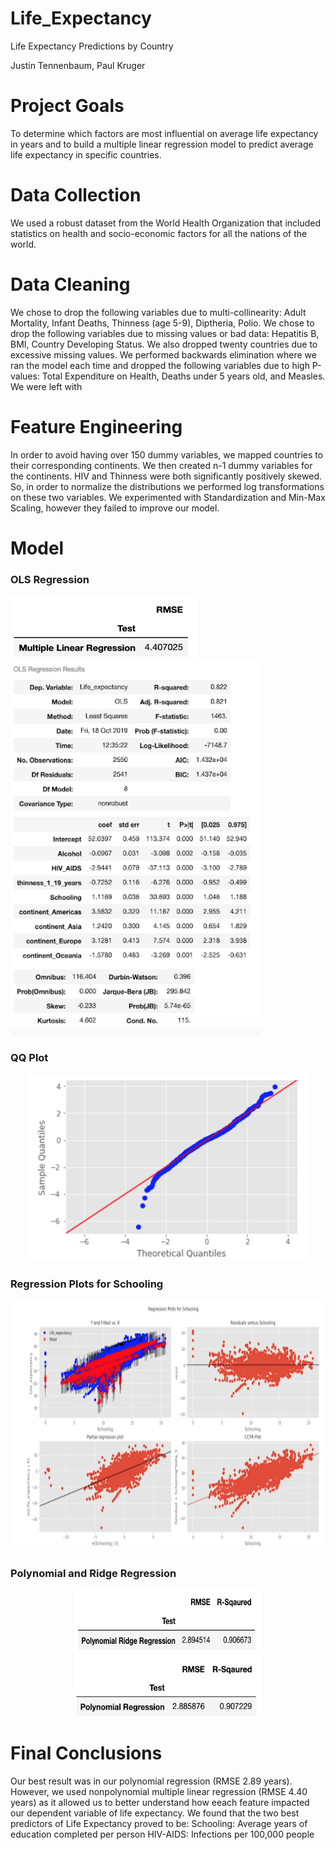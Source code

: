 # Life_Expectancy
Life Expectancy Predictions by Country

Justin Tennenbaum, Paul Kruger 


# Project Goals

To determine which factors are most influential on average life expectancy in years and to build a multiple linear regression model to predict average life expectancy in specific countries.

# Data Collection

We used a robust dataset from the World Health Organization that included statistics on health and socio-economic factors for all the nations of the world.

# Data Cleaning

We chose to drop the following variables due to multi-collinearity:  Adult Mortality, Infant Deaths, Thinness (age 5-9), Diptheria, Polio.  We chose to drop the following variables due to missing values or bad data:  Hepatitis B, BMI, Country Developing Status.  We also dropped twenty countries due to excessive missing values.  We performed backwards elimination where we ran the model each time and dropped the following variables due to high P-values:  Total Expenditure on Health, Deaths under 5 years old, and Measles. We were left with 

# Feature Engineering

In order to avoid having over 150 dummy variables, we mapped countries to their corresponding continents.  We then created n-1 dummy variables for the continents.  HIV and Thinness were both significantly positively skewed.  So, in order to normalize the distributions we performed log transformations on these two variables.  We experimented with Standardization and Min-Max Scaling, however they failed to improve our model.

# Model


### OLS Regression

<p>
<img src="https://github.com/jmt0221/Life_Expectancy/blob/master/Images/MLR.png" width="300" height="100">
<img src="https://github.com/jmt0221/Life_Expectancy/blob/master/Images/reg_table.png" width="400" height="600">
</p>

### QQ Plot

<p align="center">
<img src="https://github.com/jmt0221/Life_Expectancy/blob/master/Images/QQ.png" width="450" height="300">
</p>

### Regression Plots for Schooling

<p align="center">
<img src="https://github.com/jmt0221/Life_Expectancy/blob/master/Images/regression_plot.png" width="700" height="400">
</p>

### Polynomial and Ridge Regression

<p align="center">
<img src="https://github.com/jmt0221/Life_Expectancy/blob/master/Images/poly_ridge.png" width="300" height="100">
<img src="https://github.com/jmt0221/Life_Expectancy/blob/master/Images/poly.png" width="300" height="100">
</p>

# Final Conclusions

Our best result was in our polynomial regression (RMSE 2.89 years).  However, we used nonpolynomial multiple linear regression (RMSE 4.40 years) as it allowed us to better understand how eeach feature impacted our dependent variable of life expectancy.  We found that the two best predictors of Life Expectancy proved to be:
Schooling:  Average years of education completed per person
HIV-AIDS:  Infections per 100,000 people
